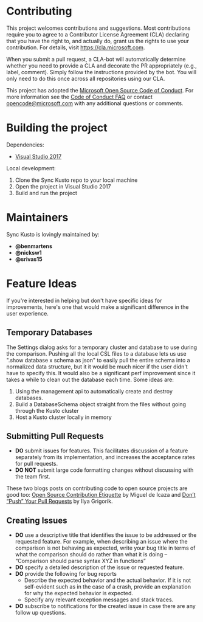 # Contributing

This project welcomes contributions and suggestions. Most contributions require you to agree to a Contributor License Agreement (CLA) declaring that you have the right to, and actually do, grant us the rights to use your contribution. For details, visit https://cla.microsoft.com.

When you submit a pull request, a CLA-bot will automatically determine whether you need to provide a CLA and decorate the PR appropriately (e.g., label, comment). Simply follow the instructions provided by the bot. You will only need to do this once across all repositories using our CLA.

This project has adopted the [Microsoft Open Source Code of Conduct](https://opensource.microsoft.com/codeofconduct/).
For more information see the [Code of Conduct FAQ](https://opensource.microsoft.com/codeofconduct/faq/)
or contact [opencode@microsoft.com](mailto:opencode@microsoft.com) with any additional questions or comments.

# Building the project
Dependencies:
- [Visual Studio 2017](https://visualstudio.microsoft.com/vs/)

Local development:
1. Clone the Sync Kusto repo to your local machine
2. Open the project in Visual Studio 2017
3. Build and run the project

# Maintainers
Sync Kusto is lovingly maintained by:
- **@benmartens**
- **@nicksw1**
- **@srivas15**

# Feature Ideas
If you're interested in helping but don't have specific ideas for improvements, here's one that would make a significant difference in the user experience.
## Temporary Databases
The Settings dialog asks for a temporary cluster and database to use during the comparison. Pushing all the local CSL files to a database lets us use ".show database x schema as json" to easily pull the entire schema into a normalized data structure, but it it would be much nicer if the user didn't have to specify this. It would also be a significant perf improvement  since it takes a while to clean out the database each time. Some ideas are:
1) Using the management api to automatically create and destroy databases.
2) Build a DatabaseSchema object straight from the files without going through the Kusto cluster
3) Host a Kusto cluster locally in memory

## Submitting Pull Requests

- **DO** submit issues for features. This facilitates discussion of a feature separately from its implementation, and increases the acceptance rates for pull requests.
- **DO NOT** submit large code formatting changes without discussing with the team first.

These two blogs posts on contributing code to open source projects are good too: [Open Source Contribution Etiquette](http://tirania.org/blog/archive/2010/Dec-31.html) by Miguel de Icaza 
and [Don’t “Push” Your Pull Requests](https://www.igvita.com/2011/12/19/dont-push-your-pull-requests/) by Ilya Grigorik.

## Creating Issues

- **DO** use a descriptive title that identifies the issue to be addressed or the requested feature. For example, when describing an issue where the comparison is not behaving as expected, 
write your bug title in terms of what the comparison should do rather than what it is doing – “Comparison should parse syntax XYZ in functions”
- **DO** specify a detailed description of the issue or requested feature.
- **DO** provide the following for bug reports
    - Describe the expected behavior and the actual behavior. If it is not self-evident such as in the case of a crash, provide an explanation for why the expected behavior is expected.
    - Specify any relevant exception messages and stack traces.
- **DO** subscribe to notifications for the created issue in case there are any follow up questions.
